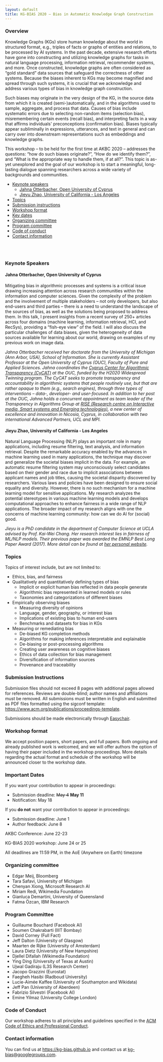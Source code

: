 ```yaml
---
layout: default
title: KG-BIAS 2020 – Bias in Automatic Knowledge Graph Construction
---
```



### Overview
Knowledge Graphs (KGs) store human knowledge about the world in structured format, e.g., triples of facts or graphs of entities and relations, to be processed by AI systems. In the past decade, extensive research efforts have gone into constructing and utilizing knowledge graphs for tasks in natural language processing, information retrieval, recommender systems, and more. Once constructed, knowledge graphs are often considered as “gold standard” data sources that safeguard the correctness of other systems. Because the biases inherent to KGs may become magnified and spread through such systems, it is crucial that we acknowledge and address various types of bias in knowledge graph construction. 

Such biases may originate in the very design of the KG, in the source data from which it is created (semi-)automatically, and in the algorithms used to sample, aggregate, and process that data.
Causes of bias include systematic errors due to selecting non-random items (selection bias), misremembering certain events (recall bias), and interpreting facts in a way that affirms individuals' preconceptions (confirmation bias). Biases typically appear subliminally in expressions, utterances, and text in general and can carry over into downstream representations such as embeddings and knowledge graphs. 

This workshop – to be held for the first time at AKBC 2020 – addresses the questions: “how do such biases originate?”, “How do we identify them?”, and “What is the appropriate way to handle them, if at all?”.  This topic is as-yet unexplored and the goal of our workshop is to start a meaningful, long-lasting dialogue spanning researchers across a wide variety of backgrounds and communities. 

- <a href="#keynote">Keynote speakers</a>
  - <a href="#jahna">Jahna Otterbacher, Open University of Cyprus</a>
  - <a href="#jieyu">Jieyu Zhao, University of California - Los Angeles</a>
- <a href="#topics">Topics</a>
- <a href="#submission">Submission instructions</a>
- <a href="#format">Workshop format</a>
- <a href="#dates">Key dates</a>
- <a href="#organizers">Organizing committee</a>
- <a href="#pc">Program committee</a>
- <a href="#coc">Code of conduct</a>
- <a href="#contact">Contact information</a>
<br/>
<br/>

### <a id="keynote">Keynote Speakers</a>

#### <a id="jahna">Jahna Otterbacher, Open University of Cyprus</a>

Mitigating bias in algorithmic processes and systems is a critical issue drawing increasing
attention across research communities within the information and computer sciences. Given
the complexity of the problem and the involvement of multiple stakeholders – not only
developers, but also end-users and third parties – there is a need to understand the landscape
of the sources of bias, as well as the solutions being proposed to address them. In this talk, I
present insights from a recent survey of 250+ articles across four domains (machine learning,
information retrieval, HCI, and RecSys), providing a “fish-eye view” of the field. I will also
discuss the particular challenges of data biases, given the heterogeneity of data sources
available for learning about our world, drawing on examples of my previous work on image
data.

_Jahna Otterbacher received her doctorate from the University of Michigan (Ann Arbor, USA),
School of Information. She is currently Assistant Professor at the Open University of Cyprus
(OUC), Faculty of Pure and Applied Sciences. Jahna coordinates the [Cyprus Center for
Algorithmic Transparency (CyCAT)](http://www.cycat.io/) at the OUC, funded by the H2020 Widespread Twinning
program. The CyCAT seeks to promote transparency and accountability in algorithmic systems
that people routinely use, but that are rather opaque to them (e.g., search engines), through
three types of interventions – data-, developer- and user-focused. In addition to her post at the
OUC, Jahna holds a concurrent appointment as team leader of the Transparency in Algorithms
Group at [RISE (Research centre on Interactive media, Smart systems and Emerging
technologies)](https://www.rise.org.cy/en-gb/research/research-groups/), a new center of excellence and innovation in Nicosia, Cyprus, in collaboration
with two international Advanced Partners, UCL and MPI._

#### <a id="jieyu">Jieyu Zhao, University of California - Los Angeles</a>

Natural Language Processing (NLP) plays an important role in many applications, including resume filtering, text analysis, and information retrieval. Despite the remarkable accuracy enabled by the advances in machine learning used in many applications, the technique may discover and generalize the societal biases implicit in the data. For example, an automatic resume filtering system may unconsciously select candidates based on their gender and race due to implicit associations between applicant names and job titles, causing the societal disparity discovered by researchers. Various laws and policies have been designed to ensure social equality and diversity. However, there is no such mechanism for a machine learning model for sensitive applications. My research analyzes the potential stereotypes in various machine learning models and develops computational approaches to enhance fairness in a wide range of NLP applications. The broader impact of my research aligns with one the concerns of machine learning community: how can we do AI for (social) good.

_Jieyu is a PhD candidate in the department of Computer Science at UCLA advised by Prof. Kai-Wei Chang. Her research interest lies in fairness of ML/NLP models. Their previous paper was awarded the EMNLP Best Long Paper Award (2017). More detail can be found at [her personal website](https://jyzhao.net/)._

### <a id="topics">Topics</a>
Topics of interest include, but are not limited to:
* Ethics, bias, and fairness
* Qualitatively and quantitatively defining types of bias
  * Implicit or explicit human bias reflected in data people generate
  * Algorithmic bias represented in learned models or rules
  * Taxonomies and categorizations of different biases
* Empirically observing biases
  * Measuring diversity of opinions
  * Language, gender, geography, or interest bias
  * Implications of existing bias to human end-users
  * Benchmarks and datasets for bias in KGs
* Measuring or remediating bias
  * De-biased KG completion methods
  * Algorithms for making inferences interpretable and explainable
  * De-biasing or post-processing algorithms 
  * Creating user awareness on cognitive biases
  * Ethics of data collection for bias management
  * Diversification of information sources
  * Provenance and traceability

### <a id="submission">Submission Instructions</a>
Submission files should not exceed 8 pages with additional pages allowed for references. Reviews are double-blind; author names and affiliations must be removed. All submissions must be written in English and submitted as PDF files formatted using the sigconf template: https://www.acm.org/publications/proceedings-template.

Submissions should be made electronically through <a href="https://easychair.org/conferences/?conf=kgbias2020">Easychair</a>.

### <a id="format">Workshop format</a>
We accept position papers, short papers, and full papers. Both ongoing and already published work is welcomed, and we will offer authors the option of having their paper included in the workshop proceedings. More details regarding the actual format and schedule of the workshop will be announced closer to the workshop date.

### <a id="dates">Important Dates</a>

If you want your contribution to appear in proceedings:
* Submission deadline: ~~May 4~~ **May 11**
* Notification: May 18

If you **do not** want your contribution to appear in proceedings:
* Submission deadline: June 1
* Author feedback: June 8

AKBC Conference: June 22-23

KG-BIAS 2020 workshop: June 24 or 25

All deadlines are 11:59 PM, in the AoE (Anywhere on Earth) timezone 

### <a id="organizers">Organizing committee</a>
* Edgar Meij, Bloomberg
* Tara Safavi, University of Michigan
* Chenyan Xiong, Microsoft Research AI
* Miriam Redi, Wikimedia Foundation
* Gianluca Demartini, University of Queensland
* Fatma Özcan, IBM Research

### <a id="pc">Program Committee</a>
* Guillaume Bouchard (Facebook AI)
* Soumen Chakrabarti (IIIT Bombay)
* David Corney (Full Fact)
* Jeff Dalton (University of Glasgow) 
* Maarten de Rijke (University of Amsterdam) 
* Laura Dietz (University of New Hampshire)
* Djellel Difallah (Wikimedia Foundation) 
* Ying Ding (University of Texas at Austin)
* Ujwal Gadiraju (L3S Research Center)  
* Jacopo Grazzini (Eurostat)
* Faegheh Hasibi (Radboud University)
* Lucie-Aimée Kaffee (University of Southampton and Wikidata)
* Jeff Pan (University of Aberdeen)
* Fabrizio Silvestri (Facebook AI)
* Emine Yilmaz (University College London)

### <a id="coc">Code of Conduct</a>
Our workshop adheres to all principles and guidelines specified in the <a href="https://www.acm.org/code-of-ethics" target="_blank">ACM Code of Ethics and Professional Conduct</a>.

### <a id="contact">Contact information</a>
You can find us at <a href="https://kg-bias.github.io/">https://kg-bias.github.io</a> and contact us at <a href="mailto:kg-bias@googlegroups.com">kg-bias@googlegroups.com</a>.
